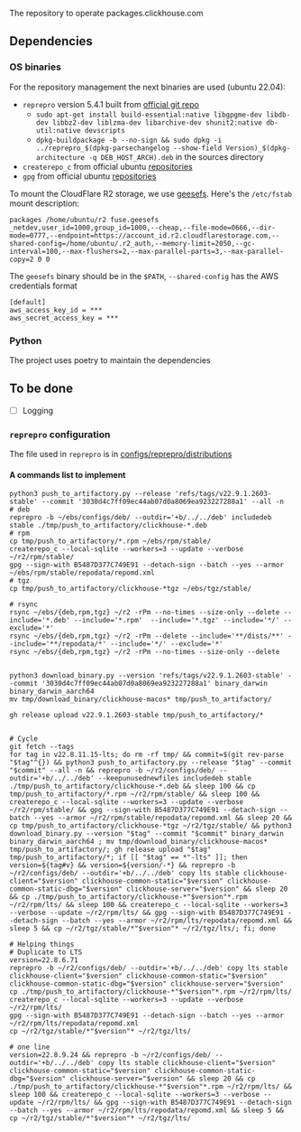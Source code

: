 The repository to operate packages.clickhouse.com

## Dependencies

### OS binaries
For the repository management the next binaries are used (ubuntu 22.04):

- `reprepro` version 5.4.1 built from [official git repo](https://salsa.debian.org/debian/reprepro/)
  - `sudo apt-get install build-essential:native libgpgme-dev libdb-dev libbz2-dev liblzma-dev libarchive-dev shunit2:native db-util:native devscripts`
  - `dpkg-buildpackage -b --no-sign && sudo dpkg -i ../reprepro_$(dpkg-parsechangelog --show-field Version)_$(dpkg-architecture -q DEB_HOST_ARCH).deb` in the sources directory
- `createrepo_c` from official ubuntu [repositories](https://packages.ubuntu.com/search?suite=default&section=all&arch=any&keywords=createrepo-c&searchon=names)
- `gpg` from official ubuntu [repositories](https://packages.ubuntu.com/search?suite=default&section=all&arch=any&keywords=gpg&searchon=names)

To mount the CloudFlare R2 storage, we use [geesefs](https://github.com/yandex-cloud/geesefs/releases). Here's the `/etc/fstab` mount description:

```fstab
packages /home/ubuntu/r2 fuse.geesefs _netdev,user_id=1000,group_id=1000,--cheap,--file-mode=0666,--dir-mode=0777,--endpoint=https://account_id.r2.cloudflarestorage.com,--shared-config=/home/ubuntu/.r2_auth,--memory-limit=2050,--gc-interval=100,--max-flushers=2,--max-parallel-parts=3,--max-parallel-copy=2 0 0
```

The `geesefs` binary should be in the `$PATH`, `--shared-config` has the AWS credentials format

```
[default]
aws_access_key_id = ***
aws_secret_access_key = ***
```

### Python
The project uses poetry to maintain the dependencies

## To be done

- [ ] Logging


### `reprepro` configuration

The file used in `reprepro` is in [configs/reprepro/distributions](./configs/reprepro/distributions)

#### A commands list to implement

```
python3 push_to_artifactory.py --release 'refs/tags/v22.9.1.2603-stable' --commit '3030d4c7ff09ec44ab07d0a8069ea923227288a1' --all -n
# deb
reprepro -b ~/ebs/configs/deb/ --outdir='+b/../../deb' includedeb stable ./tmp/push_to_artifactory/clickhouse-*.deb
# rpm
cp tmp/push_to_artifactory/*.rpm ~/ebs/rpm/stable/
createrepo_c --local-sqlite --workers=3 --update --verbose ~/r2/rpm/stable/
gpg --sign-with B5487D377C749E91 --detach-sign --batch --yes --armor ~/ebs/rpm/stable/repodata/repomd.xml
# tgz
cp tmp/push_to_artifactory/clickhouse-*tgz ~/ebs/tgz/stable/

# rsync
rsync ~/ebs/{deb,rpm,tgz} ~/r2 -rPm --no-times --size-only --delete --include='*.deb' --include='*.rpm'  --include='*.tgz' --include='*/' --exclude='*'
rsync ~/ebs/{deb,rpm,tgz} ~/r2 -rPm --delete --include='**/dists/**' --include='**/repodata/*' --include='*/' --exclude='*'
rsync ~/ebs/{deb,rpm,tgz} ~/r2 -rPm --no-times --size-only --delete


python3 download_binary.py --version 'refs/tags/v22.9.1.2603-stable' --commit '3030d4c7ff09ec44ab07d0a8069ea923227288a1' binary_darwin binary_darwin_aarch64
mv tmp/download_binary/clickhouse-macos* tmp/push_to_artifactory/

gh release upload v22.9.1.2603-stable tmp/push_to_artifactory/*


# Cycle
git fetch --tags
for tag in v22.8.11.15-lts; do rm -rf tmp/ && commit=$(git rev-parse "$tag"^{}) && python3 push_to_artifactory.py --release "$tag" --commit "$commit" --all -n && reprepro -b ~/r2/configs/deb/ --outdir='+b/../../deb' --keepunusednewfiles includedeb stable ./tmp/push_to_artifactory/clickhouse-*.deb && sleep 100 && cp tmp/push_to_artifactory/*.rpm ~/r2/rpm/stable/ && sleep 100 && createrepo_c --local-sqlite --workers=3 --update --verbose ~/r2/rpm/stable/ && gpg --sign-with B5487D377C749E91 --detach-sign --batch --yes --armor ~/r2/rpm/stable/repodata/repomd.xml && sleep 20 && cp tmp/push_to_artifactory/clickhouse-*tgz ~/r2/tgz/stable/ && python3 download_binary.py --version "$tag" --commit "$commit" binary_darwin binary_darwin_aarch64 ; mv tmp/download_binary/clickhouse-macos* tmp/push_to_artifactory/; gh release upload "$tag" tmp/push_to_artifactory/*; if [[ "$tag" == *"-lts" ]]; then version=${tag#v} && version=${version/-*} && reprepro -b ~/r2/configs/deb/ --outdir='+b/../../deb' copy lts stable clickhouse-client="$version" clickhouse-common-static="$version" clickhouse-common-static-dbg="$version" clickhouse-server="$version" && sleep 20 && cp ./tmp/push_to_artifactory/clickhouse-*"$version"*.rpm ~/r2/rpm/lts/ && sleep 100 && createrepo_c --local-sqlite --workers=3 --verbose --update ~/r2/rpm/lts/ && gpg --sign-with B5487D377C749E91 --detach-sign --batch --yes --armor ~/r2/rpm/lts/repodata/repomd.xml && sleep 5 && cp ~/r2/tgz/stable/*"$version"* ~/r2/tgz/lts/; fi; done

# Helping things
# Duplicate to LTS
version=22.8.6.71
reprepro -b ~/r2/configs/deb/ --outdir='+b/../../deb' copy lts stable clickhouse-client="$version" clickhouse-common-static="$version" clickhouse-common-static-dbg="$version" clickhouse-server="$version"
cp ./tmp/push_to_artifactory/clickhouse-*"$version"*.rpm ~/r2/rpm/lts/
createrepo_c --local-sqlite --workers=3 --update --verbose ~/r2/rpm/lts/
gpg --sign-with B5487D377C749E91 --detach-sign --batch --yes --armor ~/r2/rpm/lts/repodata/repomd.xml
cp ~/r2/tgz/stable/*"$version"* ~/r2/tgz/lts/

# one line
version=22.8.9.24 && reprepro -b ~/r2/configs/deb/ --outdir='+b/../../deb' copy lts stable clickhouse-client="$version" clickhouse-common-static="$version" clickhouse-common-static-dbg="$version" clickhouse-server="$version" && sleep 20 && cp ./tmp/push_to_artifactory/clickhouse-*"$version"*.rpm ~/r2/rpm/lts/ && sleep 100 && createrepo_c --local-sqlite --workers=3 --verbose --update ~/r2/rpm/lts/ && gpg --sign-with B5487D377C749E91 --detach-sign --batch --yes --armor ~/r2/rpm/lts/repodata/repomd.xml && sleep 5 && cp ~/r2/tgz/stable/*"$version"* ~/r2/tgz/lts/
```
